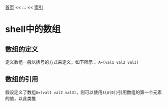 [首页](/index.md) << ... << [索引](index.md)

# shell中的数组

## 数组的定义
定义数组一般以括号的方式来定义，如下所示：
`A=(val1 val2 val3)`


## 数组的引用
假设定义了数组`A=(val1 val2 val3)`，则可以使用`${A[0]}`引用数组的第一个元素的值，以此类推